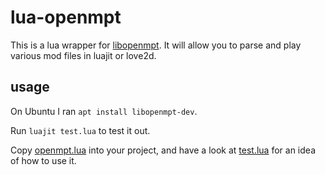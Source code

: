# lua-openmpt

This is a lua wrapper for [libopenmpt](https://lib.openmpt.org/libopenmpt/). It will allow you to parse and play various mod files in luajit or love2d.

## usage

On Ubuntu I ran `apt install libopenmpt-dev`.

Run `luajit test.lua` to test it out.

Copy [openmpt.lua](openmpt.lua) into your project, and have a look at [test.lua](test.lua) for an idea of how to use it.